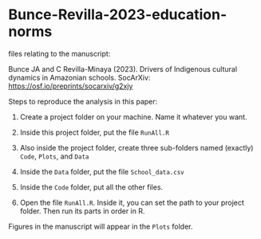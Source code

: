 # Bunce-Revilla-2023-education-norms
files relating to the manuscript:

Bunce JA and C Revilla-Minaya (2023). Drivers of Indigenous cultural dynamics in Amazonian schools. SocArXiv: https://osf.io/preprints/socarxiv/g2xjy


Steps to reproduce the analysis in this paper:

1) Create a project folder on your machine. Name it whatever you want.

2) Inside this project folder, put the file ``RunAll.R``

3) Also inside the project folder, create three sub-folders named (exactly) ``Code``, ``Plots``, and ``Data``

4) Inside the ``Data`` folder, put the file ``School_data.csv``

5) Inside the ``Code`` folder, put all the other files.

6) Open the file ``RunAll.R``. Inside it, you can set the path to your project folder. Then run its parts in order in R.

Figures in the manuscript will appear in the ``Plots`` folder. 

